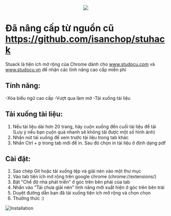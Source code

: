 <p align="center">
<img src="https://user-images.githubusercontent.com/67743899/159747006-f38ea4c4-107d-41e6-b570-1bcd9458aced.png">
</p>

#
# Đã nâng cấp từ nguồn cũ https://github.com/isanchop/stuhack

Stuack là tiện ích mở rộng của Chrome dành cho www.studocu.com và www.studocu.vn để nhận các tính năng cao cấp miễn phí

## Tính năng:

-Xóa biểu ngữ cao cấp
-Vượt qua làm mờ
-Tải xuống tài liệu

## Tải xuống tài liệu:

1) Nếu tài liệu dài hơn 20 trang, hãy cuộn xuống đến cuối tài liệu để tải (Lưu ý nếu bạn cuộn quá nhanh sẽ không tải được một số hình ảnh)
2) Nhấn nút tải xuống để xem trước tài liệu trong tab khác
3) Nhấn Ctrl + p trong tab mới để in. Sau đó chọn in tài liệu ở định dạng pdf

## Cài đặt:

1) Sao chép Git hoặc tải xuống tệp và giải nén vào một thư mục
2) Vào tab tiện ích mở rộng trên google chrome (chrome://extensions/)
3) Bật "Chế độ nhà phát triển" ở góc trên bên phải của tab
4) Nhấn vào "Tải chưa giải nén" tính năng mới xuất hiện ở góc trên bên trái
5) Duyệt đường dẫn bạn đã tải xuống tiện ích mở rộng và chọn chọn
6) Thưởng thức :)
   
  ![Installation](https://user-images.githubusercontent.com/67743899/149144506-714a84a0-cd10-4155-91fe-20c39753b578.jpg)
  
